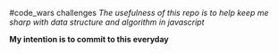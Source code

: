 #code_wars challenges
_The usefulness of this repo is to help keep me sharp with data structure and algorithm in javascript_

**My intention is to commit to this everyday**

